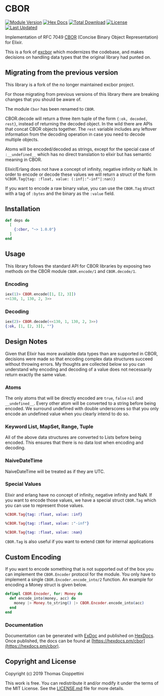 # CBOR

[![Module Version](https://img.shields.io/hexpm/v/cbor.svg)](https://hex.pm/packages/cbor)
[![Hex Docs](https://img.shields.io/badge/hex-docs-lightgreen.svg)](https://hexdocs.pm/cbor/)
[![Total Download](https://img.shields.io/hexpm/dt/cbor.svg)](https://hex.pm/packages/cbor)
[![License](https://img.shields.io/hexpm/l/cbor.svg)](https://github.com/scalpel-software/cbor/blob/master/LICENSE.md)
[![Last Updated](https://img.shields.io/github/last-commit/scalpel-software/cbor.svg)](https://github.com/scalpel-software/cbor/commits/master)

Implementation of RFC 7049 [CBOR](http://cbor.io) (Concise Binary
Object Representation) for Elixir.

This is a fork of [excbor](https://github.com/cabo/excbor) which modernizes
the codebase, and makes decisions on handling data types that the original library had punted on.

## Migrating from the previous version

This library is a fork of the no longer maintained excbor project.

For those migrating from previous versions of this library there are breaking changes that you should be aware of.

The module `Cbor` has been renamed to `CBOR`.

CBOR.decode will return a three item tuple of the form `{:ok, decoded, rest}`, instead of returning the decoded object. In the wild there are APIs that concat CBOR objects together. The `rest` variable includes any leftover information from the decoding operation in case you need to decode multiple objects.

Atoms will be encoded/decoded as strings, except for the special case of `:__undefined__` which has no direct translation to elixir but has semantic meaning in CBOR.

Elixir/Erlang does not have a concept of infinity, negative infinity or NaN. In order to encode or decode these values we will return a struct of the form `%CBOR.Tag{tag: :float, value: (:inf|:"-inf"|:nan)}`

If you want to encode a raw binary value, you can use the `CBOR.Tag` struct with a tag of `:bytes` and the binary as the `:value` field.

## Installation

```elixir
def deps do
  [
    {:cbor, "~> 1.0.0"}
  ]
end
```

## Usage

This library follows the standard API for CBOR libraries by exposing two methods
on the CBOR module `CBOR.encode/1` and `CBOR.decode/1`.

### Encoding

```elixir
iex(1)> CBOR.encode([1, [2, 3]])
<<130, 1, 130, 2, 3>>
```

### Decoding

```elixir
iex(2)> CBOR.decode(<<130, 1, 130, 2, 3>>)
{:ok, [1, [2, 3]], ""}
```

## Design Notes

Given that Elixir has more available data types than are supported in CBOR, decisions were made so that encoding complex data structures succeed without throwing errors. My thoughts are collected below so you can understand why encoding and decoding of a value does not necessarily return exactly the same value.

### Atoms

The only atoms that will be directly encoded are `true`, `false` `nil` and `__undefined__`. Every other atom will be converted to a string before being encoded. We surround undefined with double underscores so that you only encode an undefined value when you clearly intend to do so.

### Keyword List, MapSet, Range, Tuple

All of the above data structures are converted to Lists before being encoded. This ensures that there is no data lost when encoding and decoding.

### NaiveDateTime

NaiveDateTime will be treated as if they are UTC.

### Special Values

Elixir and erlang have no concept of infinity, negative infinity and NaN. If you want to encode those values, we have a special struct `CBOR.Tag` which you can use to represent those values.

```elixir
%CBOR.Tag{tag: :float, value: :inf}

%CBOR.Tag{tag: :float, value: :"-inf"}

%CBOR.Tag{tag: :float, value: :nan}
```

`CBOR.Tag` is also useful if you want to extend `CBOR` for internal applications

## Custom Encoding

If you want to encode something that is not supported out of the box you can implement the `CBOR.Encoder` protocol for the module. You only have to implement a single `CBOR.Encoder.encode_into/2` function. An example for encoding a Money struct is given below.

```elixir
defimpl CBOR.Encoder, for: Money do
  def encode_into(money, acc) do
    money |> Money.to_string() |> CBOR.Encoder.encode_into(acc)
  end
end
```

### Documentation

Documentation can be generated with [ExDoc](https://github.com/elixir-lang/ex_doc)
and published on [HexDocs](https://hexdocs.pm). Once published, the docs can
be found at [https://hexdocs.pm/cbor](https://hexdocs.pm/cbor).


## Copyright and License

Copyright (c) 2019 Thomas Cioppettini

This work is free. You can redistribute it and/or modify it under the
terms of the MIT License. See the [LICENSE.md](./LICENSE.md) file for more details.

